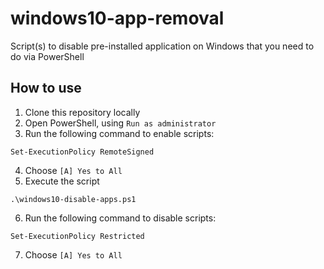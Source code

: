 # windows10-app-removal
Script(s) to disable pre-installed application on Windows that you need to do via PowerShell

## How to use
1. Clone this repository locally
2. Open PowerShell, using `Run as administrator`
3. Run the following command to enable scripts:
```
Set-ExecutionPolicy RemoteSigned
```
4. Choose `[A] Yes to All`
5. Execute the script
```
.\windows10-disable-apps.ps1
```
6. Run the following command to disable scripts:
```
Set-ExecutionPolicy Restricted
```
7. Choose `[A] Yes to All`